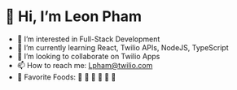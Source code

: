 
<h1> 👋 Hi, I’m Leon Pham</h1>


- 👀 I’m interested in Full-Stack Development
- 🌱 I’m currently learning React, Twilio APIs, NodeJS, TypeScript
- 💞️ I’m looking to collaborate on Twilio Apps
- 📫 How to reach me: Lpham@twilio.com
- 🍔 Favorite Foods: 🍣 🍕 🍔 🌯 🍝 🧇



<!---
Pham-dev/Pham-dev is a ✨ special ✨ repository because its `README.md` (this file) appears on your GitHub profile.
You can click the Preview link to take a look at your changes.
--->
